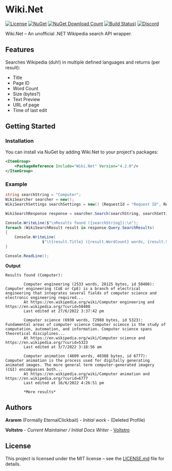 # Wiki.Net

[![License](https://img.shields.io/github/license/Voltstro-Studios/Wiki.Net?label=License)](https://github.com/Voltstro-Studios/Wiki.Net/blob/master/LICENSE.md)
[![NuGet](https://img.shields.io/nuget/v/Wiki.Net?label=NuGet)](https://www.nuget.org/packages/Wiki.Net/)
[![NuGet Download Count](https://img.shields.io/nuget/dt/Wiki.Net?label=Downloads&logo=nuget&color=blue&logoColor=blue)](https://www.nuget.org/packages/Wiki.Net/)
[![Build Status)](https://img.shields.io/azure-devops/build/Voltstro-Studios/c4df32aa-4dfd-4b92-bf94-fe6c31c47b03/4/master?label=Build&logo=azure-pipelines)](https://dev.azure.com/Voltstro-Studios/Wiki.Net/_build/latest?definitionId=4&branchName=master)
[![Discord](https://img.shields.io/badge/Discord-Voltstro-7289da.svg?logo=discord)](https://discord.voltstro.dev)

Wiki.Net – An unofficial .NET Wikipedia search API wrapper.

## Features

Searches Wikipedia (duh!) in multiple defined languages and returns (per result):
* Title
* Page ID
* Word Count
* Size (bytes?)
* Text Preview
* URL of page
* Time of last edit

## Getting Started

### Installation

You can install via NuGet by adding Wiki.Net to your project's packages:

```xml
<ItemGroup>
    <PackageReference Include="Wiki.Net" Version="4.2.0"/>
</ItemGroup>
```

### Example

```csharp
string searchString = "Computer";
WikiSearcher searcher = new();
WikiSearchSettings searchSettings = new() {RequestId = "Request ID", ResultLimit = 5, ResultOffset = 2, Language = "en"};

WikiSearchResponse response = searcher.Search(searchString, searchSettings);

Console.WriteLine($"\nResults found ({searchString}):\n");
foreach (WikiSearchResult result in response.Query.SearchResults)
{
	Console.WriteLine(
                $"\t{result.Title} ({result.WordCount} words, {result.Size} bytes, id {result.PageId}):\t{result.Preview}...\n\tAt {result.Url.AbsoluteUri} and {result.ConstantUrl.AbsoluteUri}\n\tLast edited at {result.LastEdited}\n");
}

Console.ReadLine();
```

**Output**
```
Results found (Computer):

        Computer engineering (2533 words, 28125 bytes, id 50408):       Computer engineering (CoE or CpE) is a branch of electrical engineering that integrates several fields of computer science and electronic engineering required...
        At https://en.wikipedia.org/wiki/Computer engineering and https://en.wikipedia.org/?curid=50408
        Last edited at 27/6/2022 3:37:42 pm

        Computer science (6930 words, 72988 bytes, id 5323):    Fundamental areas of computer science Computer science is the study of computation, automation, and information. Computer science spans theoretical disciplines...
        At https://en.wikipedia.org/wiki/Computer science and https://en.wikipedia.org/?curid=5323
        Last edited at 3/7/2022 3:18:56 am

        Computer animation (4609 words, 40388 bytes, id 6777):  Computer animation is the process used for digitally generating animated images. The more general term computer-generated imagery (CGI) encompasses both...
        At https://en.wikipedia.org/wiki/Computer animation and https://en.wikipedia.org/?curid=6777
        Last edited at 16/6/2022 4:26:51 pm

        *More results*
```

## Authors

**Ararem** (Formally EternalClickbait) - *Initial work* - (Deleted Profile)

**Voltstro** - *Current Maintainer / Initial Docs Writer* - [Voltstro](https://github.com/Voltstro)

## License

This project is licensed under the MIT license – see the [LICENSE.md](https://github.com/Voltstro-Studios/Wiki.Net/blob/master/LICENSE.md) file for details.
